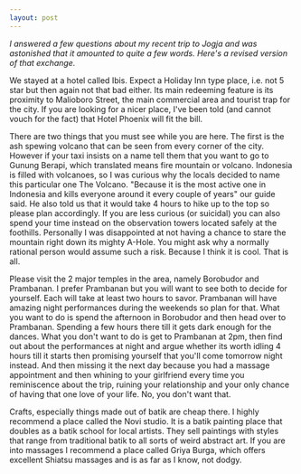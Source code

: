 ```yaml
---
layout: post
---  
```

_I answered a few questions about my recent trip to Jogja and was astonished that it amounted to quite a few words. Here's a revised version of that exchange._

We stayed at a hotel called Ibis. Expect a Holiday Inn type place, i.e. not 5 star but then again not that bad either. Its main redeeming feature is its proximity to Malioboro Street, the main commercial area and tourist trap for the city. If you are looking for a nicer place, I've been told (and cannot vouch for the fact) that Hotel Phoenix will fit the bill.

There are two things that you must see while you are here. The first is the ash spewing volcano that can be seen from every corner of the city. However if your taxi insists on a name tell them that you want to go to Gunung Berapi, which translated means fire mountain or volcano. Indonesia is filled with volcanoes, so I was curious why the locals decided to name this particular one The Volcano. "Because it is the most active one in Indonesia and kills everyone around it every couple of years" our guide said. He also told us that it would take 4 hours to hike up to the top so please plan accordingly. If you are less curious (or suicidal) you can also spend your time instead on the observation towers located safely at the foothills. Personally I was disappointed at not having a chance to stare the mountain right down its mighty A-Hole. You might ask why a normally rational person would assume such a risk. Because I think it is cool. That is all.

Please visit the 2 major temples in the area, namely Borobudor and Prambanan. I prefer Prambanan but you will want to see both to decide for yourself. Each will take at least two hours to savor. Prambanan will have amazing night performances during the weekends so plan for that. What you want to do is spend the afternoon in Borobudor and then head over to Prambanan. Spending a few hours there till it gets dark enough for the dances. What you don't want to do is get to Prambanan at 2pm, then find out about the performances at night and argue whether its worth idling 4 hours till it starts then promising yourself that you'll come tomorrow night instead. And then missing it the next day because you had a massage appointment and then whining to your girlfriend every time you reminiscence about the trip, ruining your relationship and your only chance of having that one love of your life. No, you don't want that.

Crafts, especially things made out of batik are cheap there. I highly recommend a place called the Novi studio. It is a batik painting place that doubles as a batik school for local artists. They sell paintings with styles that range from traditional batik to all sorts of weird abstract art. If you are into massages I recommend a place called Griya Burga, which offers excellent Shiatsu massages and is as far as I know, not dodgy.

